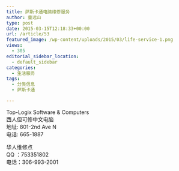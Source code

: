 ```yaml
---
title: 萨斯卡通电脑维修服务
author: 童远山
type: post
date: 2015-03-15T12:18:33+00:00
url: /article/53
featured_image: /wp-content/uploads/2015/03/life-service-1.png
views:
  - 305
editorial_sidebar_location:
  - default_sidebar
categories:
  - 生活服务
tags:
  - 分类信息
  - 萨斯卡通

---
```

Top-Logix Software & Computers  
西人但可修中文电脑  
地址: 801-2nd Ave N  
电话: 665-1887

华人维修点  
QQ ：753351802  
电话：306-993-2001
